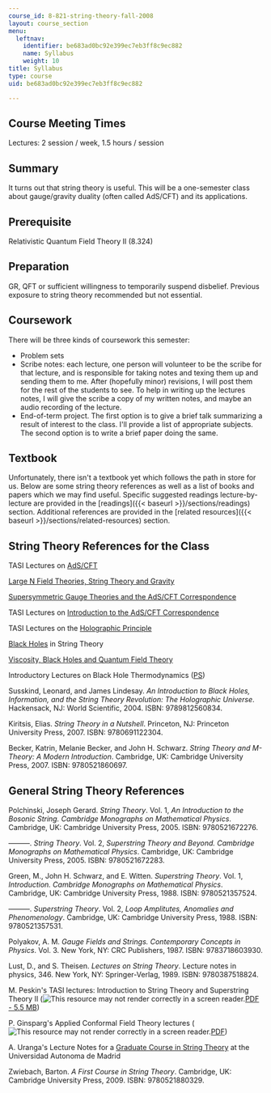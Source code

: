 ```yaml
---
course_id: 8-821-string-theory-fall-2008
layout: course_section
menu:
  leftnav:
    identifier: be683ad0bc92e399ec7eb3ff8c9ec882
    name: Syllabus
    weight: 10
title: Syllabus
type: course
uid: be683ad0bc92e399ec7eb3ff8c9ec882

---
```


Course Meeting Times
--------------------

Lectures: 2 session / week, 1.5 hours / session

Summary
-------

It turns out that string theory is useful. This will be a one-semester class about gauge/gravity duality (often called AdS/CFT) and its applications.

Prerequisite
------------

Relativistic Quantum Field Theory II (8.324)

Preparation
-----------

GR, QFT or sufficient willingness to temporarily suspend disbelief. Previous exposure to string theory recommended but not essential.

Coursework
----------

There will be three kinds of coursework this semester:

*   Problem sets
*   Scribe notes: each lecture, one person will volunteer to be the scribe for that lecture, and is responsible for taking notes and texing them up and sending them to me. After (hopefully minor) revisions, I will post them for the rest of the students to see. To help in writing up the lectures notes, I will give the scribe a copy of my written notes, and maybe an audio recording of the lecture.
*   End-of-term project. The first option is to give a brief talk summarizing a result of interest to the class. I'll provide a list of appropriate subjects. The second option is to write a brief paper doing the same.

Textbook
--------

Unfortunately, there isn't a textbook yet which follows the path in store for us. Below are some string theory references as well as a list of books and papers which we may find useful. Specific suggested readings lecture-by-lecture are provided in the [readings]({{< baseurl >}}/sections/readings) section. Additional references are provided in the [related resources]({{< baseurl >}}/sections/related-resources) section.

String Theory References for the Class
--------------------------------------

TASI Lectures on [AdS/CFT](http://arxiv.org/abs/hep-th/0309246)

[Large N Field Theories, String Theory and Gravity](http://arxiv.org/abs/hep-th/9905111)

[Supersymmetric Gauge Theories and the AdS/CFT Correspondence](http://arxiv.org/abs/hep-th/0201253)

TASI Lectures on [Introduction to the AdS/CFT Correspondence](http://arxiv.org/abs/hep-th/0009139)

TASI Lectures on the [Holographic Principle](http://arxiv.org/abs/hep-th/0002044)

[Black Holes](http://arxiv.org/abs/hep-th/9607235) in String Theory

[Viscosity, Black Holes and Quantum Field Theory](http://arxiv.org/abs/0704.0240)

Introductory Lectures on Black Hole Thermodynamics ([PS](http://www.glue.umd.edu/~tajac/BHTlectures/lectures.ps))

Susskind, Leonard, and James Lindesay. _An Introduction to Black Holes, Information, and the String Theory Revolution: The Holographic Universe_. Hackensack, NJ: World Scientific, 2004. ISBN: 9789812560834.

Kiritsis, Elias. _String Theory in a Nutshell_. Princeton, NJ: Princeton University Press, 2007. ISBN: 9780691122304.

Becker, Katrin, Melanie Becker, and John H. Schwarz. _String Theory and M-Theory: A Modern Introduction_. Cambridge, UK: Cambridge University Press, 2007. ISBN: 9780521860697.

General String Theory References
--------------------------------

Polchinski, Joseph Gerard. _String Theory_. Vol. 1, _An Introduction to the Bosonic String. Cambridge Monographs on Mathematical Physics_. Cambridge, UK: Cambridge University Press, 2005. ISBN: 9780521672276.

———. _String Theory_. Vol. 2, _Superstring Theory and Beyond. Cambridge Monographs on Mathematical Physics_. Cambridge, UK: Cambridge University Press, 2005. ISBN: 9780521672283.

Green, M., John H. Schwarz, and E. Witten. _Superstring Theory_. Vol. 1, _Introduction. Cambridge Monographs on Mathematical Physics_. Cambridge, UK: Cambridge University Press, 1988. ISBN: 9780521357524.

———. _Superstring Theory_. Vol. 2, _Loop Amplitutes, Anomalies and Phenomenology_. Cambridge, UK: Cambridge University Press, 1988. ISBN: 9780521357531.

Polyakov, A. M. _Gauge Fields and Strings. Contemporary Concepts in Physics_. Vol. 3. New York, NY: CRC Publishers, 1987. ISBN: 9783718603930.

Lust, D., and S. Theisen. _Lectures on String Theory_. Lecture notes in physics, 346. New York, NY: Springer-Verlag, 1989. ISBN: 9780387518824.

M. Peskin's TASI lectures: Introduction to String Theory and Superstring Theory II (![This resource may not render correctly in a screen reader.](/images/inacessible.gif)[PDF - 5.5 MB](http://www.slac.stanford.edu/cgi-wrap/getdoc/slac-pub-4251.pdf))

P. Ginsparg's Applied Conformal Field Theory lectures (![This resource may not render correctly in a screen reader.](/images/inacessible.gif)[PDF](http://arxiv.org/PS_cache/hep-th/pdf/9108/9108028v1.pdf))

A. Uranga's Lecture Notes for a [Graduate Course in String Theory](http://members.ift.uam-csic.es/auranga/firstpage.html) at the Universidad Autonoma de Madrid

Zwiebach, Barton. _A First Course in String Theory_. Cambridge, UK: Cambridge University Press, 2009. ISBN: 9780521880329.